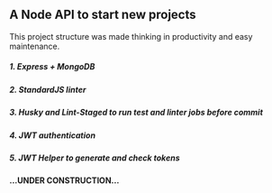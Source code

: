 ## A Node API to start new projects

This project structure was made thinking in productivity and easy maintenance.

##### 1. Express + MongoDB
##### 2. StandardJS linter
##### 3. Husky and Lint-Staged to run test and linter jobs before commit
##### 4. JWT authentication
##### 5. JWT Helper to generate and check tokens

#### ...UNDER CONSTRUCTION...
